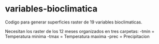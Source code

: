 # variables-bioclimatica

Codigo para generar superficies raster de 19 variables bioclimaticas. 

Necesitan los raster de los 12 meses organizados en tres carpetas:
-tmin = Temperatura minima
-tmax = Temperatura maxima
-prec = Precipitacion
